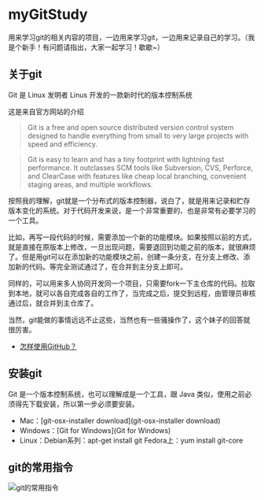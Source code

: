 # myGitStudy

用来学习git的相关内容的项目，一边用来学习git，一边用来记录自己的学习。（我是个新手！有问题请指出，大家一起学习！歇歇~）

## 关于git
 Git 是 Linux 发明者 Linus 开发的一款新时代的版本控制系统

 这是来自官方网站的介绍
>Git is a free and open source distributed version control system designed to handle everything from small to very large projects with speed and efficiency.

>Git is easy to learn and has a tiny footprint with lightning fast performance. It outclasses SCM tools like Subversion, CVS, Perforce, and ClearCase with features like cheap local branching, convenient staging areas, and multiple workflows.

 按照我的理解，git就是一个分布式的版本控制器，说白了，就是用来记录和贮存版本变化的系统。对于代码开发来说，是一个非常重要的、也是非常有必要学习的一个工具。

 比如，再写一段代码的时候，需要添加一个新的功能模块。如果按照以前的方式，就是直接在原版本上修改，一旦出现问题，需要退回到功能之前的版本，就很麻烦了。但是用git可以在添加新的功能模块之前，创建一条分支，在分支上修改、添加新的代码。等完全测试通过了，在合并到主分支上即可。

 同样的，可以用来多人协同开发同一个项目，只需要fork一下主仓库的代码。拉取到本地，就可以各自完成各自的工作了，当完成之后，提交到远程，由管理员审核通过后，就合并到主仓库了。

 当然，git能做的事情远远不止这些，当然也有一些骚操作了，这个妹子的回答就很厉害。
* [怎样使用GitHub？](https://www.zhihu.com/question/20070065/answer/79557687)

## 安装git
 Git 是一个版本控制系统，也可以理解成是一个工具，跟 Java 类似，使用之前必须得先下载安装，所以第一步必须要安装。
- Mac：[git-osx-installer download](git-osx-installer download)
- Windows：[Git for Windows](Git for Windows)
- Linux：Debian系列：apt-get install git
        Fedora上：yum install git-core

## git的常用指令

![git的常用指令](https://files.jb51.net/file_images/article/201409/git_big_jb51.jpg)

